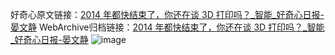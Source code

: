 好奇心原文链接：[2014 年都快结束了，你还在谈 3D 打印吗？_智能_好奇心日报-晏文静](https://www.qdaily.com/articles/3454.html)
WebArchive归档链接：[2014 年都快结束了，你还在谈 3D 打印吗？_智能_好奇心日报-晏文静](http://web.archive.org/web/20190623152231/https://www.qdaily.com/articles/3454.html)
![image](http://ww3.sinaimg.cn/large/007d5XDply1g3vazb821lj30u02yi1h6)
